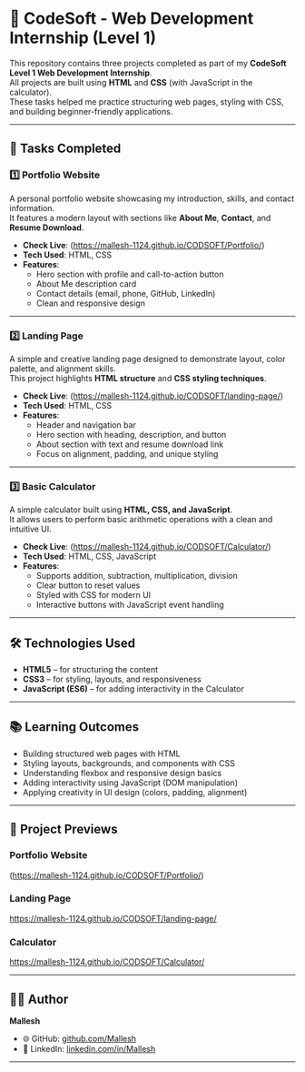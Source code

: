 # 🚀 CodeSoft - Web Development Internship (Level 1)

This repository contains three projects completed as part of my **CodeSoft Level 1 Web Development Internship**.  
All projects are built using **HTML** and **CSS** (with JavaScript in the calculator).  
These tasks helped me practice structuring web pages, styling with CSS, and building beginner-friendly applications.

---

## 📌 Tasks Completed

### 1️⃣ Portfolio Website
A personal portfolio website showcasing my introduction, skills, and contact information.  
It features a modern layout with sections like **About Me**, **Contact**, and **Resume Download**.
- **Check Live**: (https://mallesh-1124.github.io/CODSOFT/Portfolio/)
- **Tech Used**: HTML, CSS  
- **Features**:
  - Hero section with profile and call-to-action button  
  - About Me description card  
  - Contact details (email, phone, GitHub, LinkedIn)  
  - Clean and responsive design  

---

### 2️⃣ Landing Page
A simple and creative landing page designed to demonstrate layout, color palette, and alignment skills.  
This project highlights **HTML structure** and **CSS styling techniques**.
- **Check Live**: (https://mallesh-1124.github.io/CODSOFT/landing-page/)
- **Tech Used**: HTML, CSS  
- **Features**:
  - Header and navigation bar  
  - Hero section with heading, description, and button  
  - About section with text and resume download link  
  - Focus on alignment, padding, and unique styling  

---

### 3️⃣ Basic Calculator
A simple calculator built using **HTML, CSS, and JavaScript**.  
It allows users to perform basic arithmetic operations with a clean and intuitive UI.
- **Check Live**: (https://mallesh-1124.github.io/CODSOFT/Calculator/)
- **Tech Used**: HTML, CSS, JavaScript  
- **Features**:
  - Supports addition, subtraction, multiplication, division  
  - Clear button to reset values  
  - Styled with CSS for modern UI  
  - Interactive buttons with JavaScript event handling  

---

## 🛠️ Technologies Used
- **HTML5** – for structuring the content  
- **CSS3** – for styling, layouts, and responsiveness  
- **JavaScript (ES6)** – for adding interactivity in the Calculator  

---

## 📚 Learning Outcomes
- Building structured web pages with HTML  
- Styling layouts, backgrounds, and components with CSS  
- Understanding flexbox and responsive design basics  
- Adding interactivity using JavaScript (DOM manipulation)  
- Applying creativity in UI design (colors, padding, alignment)  

---

## 📸 Project Previews
### Portfolio Website
(https://mallesh-1124.github.io/CODSOFT/Portfolio/)

### Landing Page
https://mallesh-1124.github.io/CODSOFT/landing-page/

### Calculator
https://mallesh-1124.github.io/CODSOFT/Calculator/

---

## 🧑‍💻 Author
**Mallesh**  
- 🌐 GitHub: [github.com/Mallesh](https://github.com/Mallesh-1124)  
- 💼 LinkedIn: [linkedin.com/in/Mallesh](www.linkedin.com/in/mallesh-kolipaka-55397a256)  

---



